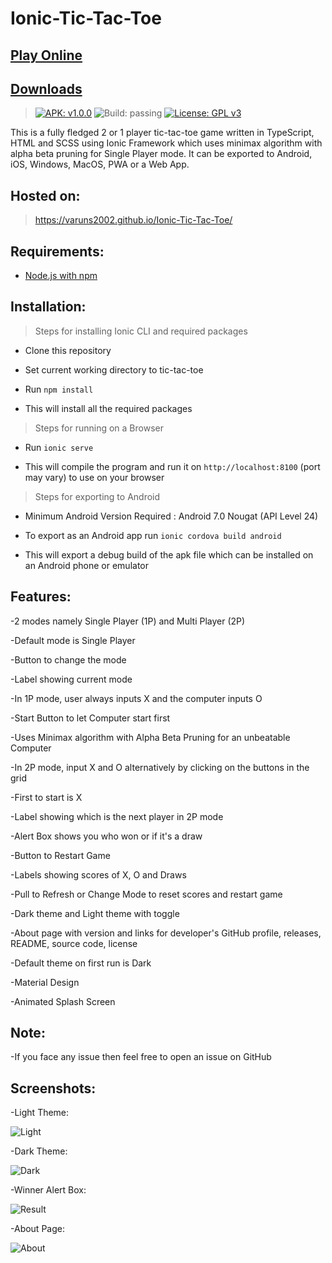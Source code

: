 # Ionic-Tic-Tac-Toe

## [Play Online](https://varuns2002.github.io/Ionic-Tic-Tac-Toe/)
## [Downloads](https://github.com/VarunS2002/Ionic-Tic-Tac-Toe/releases)
>[![APK: v1.0.0](https://img.shields.io/badge/APK-v1.0.0-brightgreen)](https://github.com/VarunS2002/Ionic-Tic-Tac-Toe/releases/download/1.0.0/Tic-Tac-Toe-1.0.0.apk)
![Build: passing](https://img.shields.io/badge/build-passing-brightgreen)
>[![License: GPL v3](https://img.shields.io/badge/License-GPLv3-blue.svg)](https://www.gnu.org/licenses/gpl-3.0)

This is a fully fledged 2 or 1 player tic-tac-toe game written in TypeScript, HTML and SCSS using Ionic Framework which uses minimax algorithm with alpha beta pruning for Single Player mode.
It can be exported to Android, iOS, Windows, MacOS, PWA or a Web App.

## Hosted on:
 
>https://varuns2002.github.io/Ionic-Tic-Tac-Toe/ 

## Requirements:

- [Node.js with npm](https://nodejs.org/en/download/)

## Installation:

>Steps for installing Ionic CLI and required packages

- Clone this repository

- Set current working directory to tic-tac-toe

- Run `npm install`

- This will install all the required packages

>Steps for running on a Browser

- Run `ionic serve`  

- This will compile the program and run it on `http://localhost:8100` (port may vary) to use on your browser

>Steps for exporting to Android

- Minimum Android Version Required : Android 7.0 Nougat (API Level 24)

- To export as an Android app run `ionic cordova build android`

- This will export a debug build of the apk file which can be installed on an Android phone or emulator  

## Features:

-2 modes namely Single Player (1P) and Multi Player (2P)

-Default mode is Single Player

-Button to change the mode

-Label showing current mode

-In 1P mode, user always inputs X and the computer inputs O

-Start Button to let Computer start first 

-Uses Minimax algorithm with Alpha Beta Pruning for an unbeatable Computer

-In 2P mode, input X and O alternatively by clicking on the buttons in the grid

-First to start is X

-Label showing which is the next player in 2P mode

-Alert Box shows you who won or if it's a draw

-Button to Restart Game

-Labels showing scores of X, O and Draws

-Pull to Refresh or Change Mode to reset scores and restart game

-Dark theme and Light theme with toggle

-About page with version and links for developer's GitHub profile, releases, README, source code, license

-Default theme on first run is Dark

-Material Design

-Animated Splash Screen


## Note:

-If you face any issue then feel free to open an issue on GitHub

## Screenshots:

-Light Theme:

![Light](https://i.imgur.com/C9GGYVl.png)

-Dark Theme:

![Dark](https://i.imgur.com/i8laiKh.png)

-Winner Alert Box:

![Result](https://i.imgur.com/JZwnsSI.png)

-About Page:

![About](https://i.imgur.com/CFVVaQF.png)
